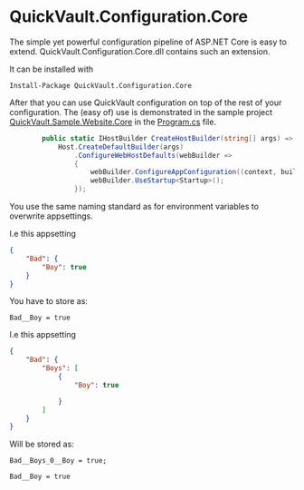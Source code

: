 ﻿# QuickVault.Configuration.Core

The simple yet powerful configuration pipeline of ASP.NET Core is easy to extend. QuickVault.Configuration.Core.dll contains such an extension.

It can be installed with 

```
Install-Package QuickVault.Configuration.Core
```

After that you can use QuickVault configuration on top of the rest of your configuration. The (easy of) use is demonstrated in the sample project [QuickVault.Sample.Website.Core](../../Samples/QuickVault.Sample.Website.Core/Readme.md]) in the [Program.cs](../../Samples/QuickVault.Sample.Website.Core/Program.cs) file.

```csharp
        public static IHostBuilder CreateHostBuilder(string[] args) =>
            Host.CreateDefaultBuilder(args)
                .ConfigureWebHostDefaults(webBuilder =>
                {
                    webBuilder.ConfigureAppConfiguration((context, builder) => builder.AddQuickVault());
                    webBuilder.UseStartup<Startup>();
                });
```


You use the same naming standard as for environment variables to overwrite appsettings.

I.e this appsetting

```json
{
	"Bad": {
		"Boy": true
	}
}
```

You have to store as:

```
Bad__Boy = true
```

I.e this appsetting

```json
{
	"Bad": {
		"Boys": [
			{
				"Boy": true

			}
		]
	}
}
```

Will be stored as: 

```
Bad__Boys_0__Boy = true; 
````

```
Bad__Boy = true
```